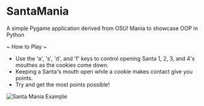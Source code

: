 # SantaMania
A simple Pygame application derived from OSU! Mania to showcase OOP in Python

~ How to Play ~
 - Use the 'a', 's', 'd', and 'f' keys to control opening Santa 1, 2, 3, and 4's mouthes as the cookies come down.
 - Keeping a Santa's mouth open while a cookie makes contact give you points.
 - Try and get the most points possible!

![Santa Mania Example](https://i.imgur.com/MfZ1hNa.gif)
